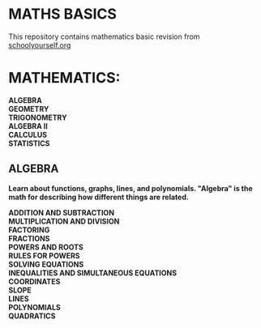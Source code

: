 # MATHS BASICS

This repository contains mathematics basic revision from [schoolyourself.org](https://schoolyourself.org/)  

# MATHEMATICS:

**ALGEBRA**  
**GEOMETRY**  
**TRIGONOMETRY**  
**ALGEBRA II**  
**CALCULUS**  
**STATISTICS**  


## ALGEBRA  

**Learn about functions, graphs, lines, and polynomials. "Algebra" is the math for describing how different things are related.**  

**ADDITION AND SUBTRACTION**  
**MULTIPLICATION AND DIVISION**  
**FACTORING**  
**FRACTIONS**  
**POWERS AND ROOTS**  
**RULES FOR POWERS**  
**SOLVING EQUATIONS**  
**INEQUALITIES AND SIMULTANEOUS EQUATIONS**  
**COORDINATES**  
**SLOPE**  
**LINES**  
**POLYNOMIALS**  
**QUADRATICS**  



